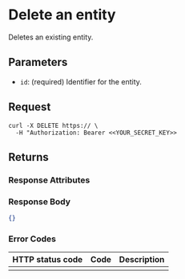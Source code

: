 # Delete an entity

Deletes an existing entity.

## Parameters

- `id`: (required) Identifier for the entity.

## Request

```curl
curl -X DELETE https:// \
  -H "Authorization: Bearer <<YOUR_SECRET_KEY>>
```

## Returns

### Response Attributes

### Response Body

```json
{}
```

### Error Codes

| HTTP status code | Code | Description |
| ---------------- | ---- | ----------- |
|                  |      |             |
